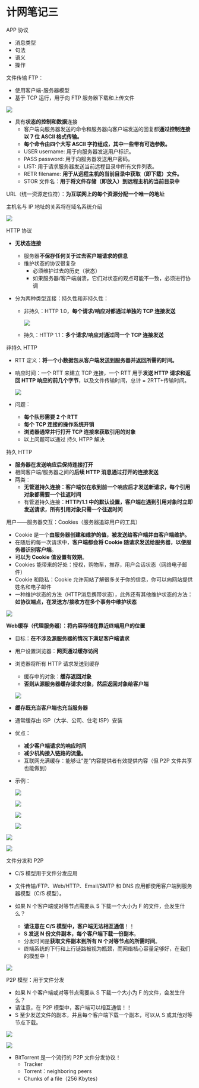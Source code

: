 # 计网笔记三

 APP 协议

- 消息类型
- 句法
- 语义
- 操作



文件传输 FTP：

- 使用客户端-服务器模型
- 基于 TCP 运行，用于向 FTP 服务器下载和上传文件

![](https://cdn.jsdelivr.net/gh/BomLook/blog-pic@main/img/202506030011480.webp)

- 具有**状态的控制和数据**连接
  - 客户端向服务器发送的命令和服务器向客户端发送的回复都**通过控制连接以 7 位 ASCII 格式传输。**
  - **每个命令由四个大写 ASCII 字符组成，其中一些带有可选参数。**
  - USER username: 用于向服务器发送用户标识。
  - PASS password: 用于向服务器发送用户密码。
  - LIST: 用于请求服务器发送当前远程目录中所有文件列表。
  - RETR filename: **用于从远程主机的当前目录中获取（即下载）文件。**
  - STOR 文件名：**用于将文件存储（即放入）到远程主机的当前目录中**



URL（统一资源定位符）：**为互联网上的每个资源分配一个唯一的地址**

主机名与 IP 地址的关系将在域名系统介绍

![](https://cdn.jsdelivr.net/gh/BomLook/blog-pic@main/img/202506030015769.webp)

HTTP 协议

- **无状态连接**

  - 服务器**不保存任何关于过去客户端请求的信息**
  - 维护状态的协议很复杂
    - 必须维护过去的历史（状态）
    - 如果服务器/客户端崩溃，它们对状态的观点可能不一致，必须进行协调

- 分为两种类型连接：持久性和非持久性：

  - 非持久：HTTP 1.0，**每个请求/响应对都通过单独的 TCP 连接发送**

    ![](https://cdn.jsdelivr.net/gh/BomLook/blog-pic@main/img/202506031052939.webp)

  - 持久：HTTP 1.1：**多个请求/响应对通过同一个 TCP 连接发送**



非持久 HTTP

- RTT 定义：**将一个小数据包从客户端发送到服务器并返回所需的时间。**

- 响应时间：一个 RTT 来建立 TCP 连接，一个 RTT 用于**发送 HTTP 请求和返回 HTTP 响应的前几个字节**，以及文件传输时间，总计 = 2RTT+传输时间。

  ![](https://cdn.jsdelivr.net/gh/BomLook/blog-pic@main/img/202506031051876.webp)

- 问题：

  - **每个队形需要 2 个 RTT**
  - **每个 TCP 连接的操作系统开销**
  - **浏览器通常并行打开 TCP 连接来获取引用的对象**
  - 以上问题可以通过 持久 HTPP 解决



持久 HTTP

- **服务器在发送响应后保持连接打开**
- 相同客户端/服务器之间的**后续 HTTP 消息通过打开的连接发送**
- 两类：
  - **无管道持久连接：客户端仅在收到前一个响应后才发送新请求，每个引用对象都需要一个往返时间**
  - 有管道持久连接：**HTTP/1.1 中的默认设置，客户端在遇到引用对象时立即发送请求，所有引用对象只需一个往返时间**



用户——服务器交互：Cookies（服务器追踪用户的工具）

- Cookie 是一个**由服务器创建和维护的值，被发送给客户端并由客户端维护。**
- 在随后的每一次请求中，**客户端都会将 Cookie 随请求发送给服务器，以便服务器识别客户端**。
- **可以为 Cookie 值设置有效期**。
- Cookies 能带来的好处：授权，购物车，推荐，用户会话状态（网络电子邮件）
- Cookie 和隐私：Cookie 允许网站了解很多关于你的信息，你可以向网站提供姓名和电子邮件
- 一种维护状态的方法（HTTP消息携带状态），此外还有其他维护状态的方法：**如协议端点，在发送方/接收方在多个事务中维护状态**

![](https://cdn.jsdelivr.net/gh/BomLook/blog-pic@main/img/202506031106253.webp)



**Web缓存（代理服务器）：将内容存储在靠近终端用户的位置**

- 目标：**在不涉及源服务器的情况下满足客户端请求**

- 用户设置浏览器：**网页通过缓存访问**

- 浏览器将所有 HTTP 请求发送到缓存

  - 缓存中的对象：**缓存返回对象**
  - **否则从源服务器缓存请求对象，然后返回对象给客户端**

  ![](https://cdn.jsdelivr.net/gh/BomLook/blog-pic@main/img/202506031111721.webp)

- **缓存既充当客户端也充当服务器**

- 通常缓存由 ISP（大学、公司、住宅 ISP）安装

- 优点：

  - **减少客户端请求的响应时间**
  - **减少机构接入链路的流量。**
  - 互联网充满缓存：能够让“差”内容提供者有效提供内容（但 P2P 文件共享也能做到）

- 示例：

  ![](https://cdn.jsdelivr.net/gh/BomLook/blog-pic@main/img/202506031118877.webp)

  ![](https://cdn.jsdelivr.net/gh/BomLook/blog-pic@main/img/202506031119601.webp)

  ![](https://cdn.jsdelivr.net/gh/BomLook/blog-pic@main/img/202506031121106.webp)

  ![](https://cdn.jsdelivr.net/gh/BomLook/blog-pic@main/img/202506031136682.webp)

![](https://cdn.jsdelivr.net/gh/BomLook/blog-pic@main/img/202506031139359.webp)

![](https://cdn.jsdelivr.net/gh/BomLook/blog-pic@main/img/202506031140462.webp)





文件分发和 P2P

- C/S 模型用于文件分发应用

- 文件传输/FTP、Web/HTTP、Email/SMTP 和 DNS 应用都使用客户端到服务器模型（C/S 模型）。
- 如果 N 个客户端或对等节点需要从 S 下载一个大小为 F 的文件，会发生什么？
  - **请注意在 C/S 模型中，客户端无法相互通信**！！
  - **S 发送 N 份文件副本，每个客户端下载一份副本**。
  - 分发时间是**获取文件副本到所有 N 个对等节点的所需时间**。
  - 终端系统的下行和上行链路被视为瓶颈，而网络核心容量足够好，在我们的模型中！

![](https://cdn.jsdelivr.net/gh/BomLook/blog-pic@main/img/202506031329010.webp)



P2P 模型：用于文件分发

- 如果 N 个客户端或对等节点需要从 S 下载一个大小为 F 的文件，会发生什么？
- 请注意，在 P2P 模型中，客户端可以相互通信！！
- S 至少发送文件的副本，并且每个客户端下载一个副本，可以从 S 或其他对等节点下载。

![](https://cdn.jsdelivr.net/gh/BomLook/blog-pic@main/img/202506031332652.webp)

![](https://cdn.jsdelivr.net/gh/BomLook/blog-pic@main/img/202506031333495.webp)

- BitTorrent 是一个流行的 P2P 文件分发协议！
  - Tracker
  - Torrent：neighboring peers
  - Chunks of a file（256 Kbytes）





